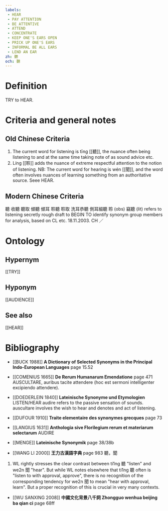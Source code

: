```yaml
---
labels: 
 - HEAR
 - PAY ATTENTION
 - BE ATTENTIVE
 - ATTEND
 - CONCENTRATE
 - KEEP ONE'S EARS OPEN
 - PRICK UP ONE'S EARS
 - INFORMAL BE ALL EARS
 - LEND AN EAR
zh: 聽
och: 聽
---
```


# Definition
TRY to HEAR.
# Criteria and general notes
## Old Chinese Criteria
1. The current word for listening is tīng [[聽]], the nuance often being listening to and at the same time taking note of as sound advice etc.
2. Líng [[聆]] adds the nuance of extreme respectful attention to the notion of listening.
NB: The current word for hearing is wén [[聞]], and the word often involves nuances of learning something from an authoritative source. Seee HEAR.
## Modern Chinese Criteria
聽
收聽
聽取
傾聽
傾耳
聆聽
聆取
洗耳恭聽
側耳細聽
聆 (obs)
竊聽 (lit) refers to listening secretly
rough draft to BEGIN TO identify synonym group members for analysis, based on CL etc. 18.11.2003. CH ／
# Ontology

## Hypernym
[[TRY]]
## Hyponym
[[AUDIENCE]]
## See also
[[HEAR]]
# Bibliography
- [[BUCK 1988]]
**A Dictionary of Selected Synonyms in the Principal Indo-European Languages** page 15.52

- [[COMENIUS 1665]]
**De Rerum Humanarum Emendatione** page 471
AUSCULTARE, auribus tacite attendere (hoc est sermoni intelligenter excipiendo attendere).
- [[DOEDERLEIN 1840]]
**Lateinische Synonyme und Etymologien** 
LISTEN/HEAR
audire refers to the passive sensation of sounds.
auscultare involves the wish to hear and denotes and act of listening.
- [[DUFOUR 1910]]
**Traite elementaire des synonymes grecques** page 73

- [[LANGIUS 1631]]
**Anthologia sive Florilegium rerum et materiarum selectarum** 
AUDIRE
- [[MENGE]]
**Lateinische Synonymik** page 38/38b

- [[WANG LI 2000]]
**王力古漢語字典** page 983
聽，聞
1. WL rightly stresses the clear contrast between ti1ng 聽 "listen" and we2n 聞 "hear". But while WL notes elsewhere that ti1ng 聽 often is "listen to with approval, approve", there is no recognition of the corresponding tendency for we2n 聞 to mean "hear with approval, learn".  But a proper recognition of this is crucial in very many contexts.
- [[WU SANXING 2008]]
**中國文化背景八千詞 Zhongguo wenhua beijing ba qian ci** page 68ff
